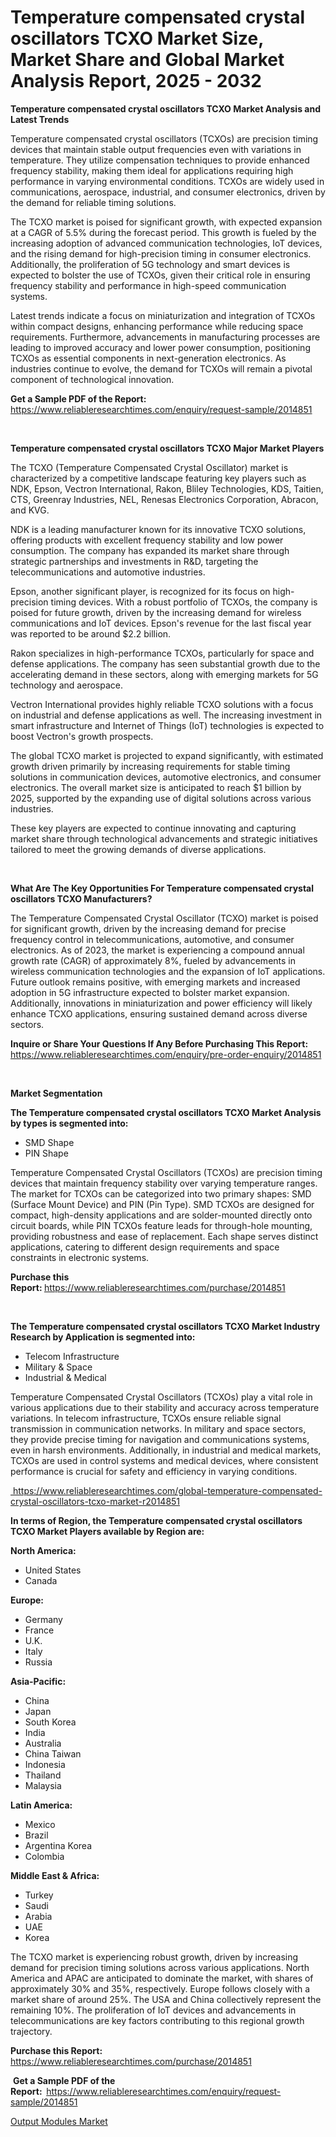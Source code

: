 <p><h1>Temperature compensated crystal oscillators TCXO Market Size, Market Share and Global Market Analysis Report, 2025 - 2032</h1></p><p><strong>Temperature compensated crystal oscillators TCXO Market Analysis and Latest Trends</strong></p>
<p><p>Temperature compensated crystal oscillators (TCXOs) are precision timing devices that maintain stable output frequencies even with variations in temperature. They utilize compensation techniques to provide enhanced frequency stability, making them ideal for applications requiring high performance in varying environmental conditions. TCXOs are widely used in communications, aerospace, industrial, and consumer electronics, driven by the demand for reliable timing solutions.</p><p>The TCXO market is poised for significant growth, with expected expansion at a CAGR of 5.5% during the forecast period. This growth is fueled by the increasing adoption of advanced communication technologies, IoT devices, and the rising demand for high-precision timing in consumer electronics. Additionally, the proliferation of 5G technology and smart devices is expected to bolster the use of TCXOs, given their critical role in ensuring frequency stability and performance in high-speed communication systems.</p><p>Latest trends indicate a focus on miniaturization and integration of TCXOs within compact designs, enhancing performance while reducing space requirements. Furthermore, advancements in manufacturing processes are leading to improved accuracy and lower power consumption, positioning TCXOs as essential components in next-generation electronics. As industries continue to evolve, the demand for TCXOs will remain a pivotal component of technological innovation.</p></p>
<p><strong>Get a Sample PDF of the Report:&nbsp;</strong> <a href="https://www.reliableresearchtimes.com/enquiry/request-sample/2014851?utm_campaign=3518&utm_medium=2&utm_source=Github&utm_content=ia&utm_term=29032025&utm_id=temperature-compensated-crystal-oscillators-tcxo">https://www.reliableresearchtimes.com/enquiry/request-sample/2014851</a></p>
<p>&nbsp;</p>
<p><strong>Temperature compensated crystal oscillators TCXO Major Market Players</strong></p>
<p><p>The TCXO (Temperature Compensated Crystal Oscillator) market is characterized by a competitive landscape featuring key players such as NDK, Epson, Vectron International, Rakon, Bliley Technologies, KDS, Taitien, CTS, Greenray Industries, NEL, Renesas Electronics Corporation, Abracon, and KVG. </p><p>NDK is a leading manufacturer known for its innovative TCXO solutions, offering products with excellent frequency stability and low power consumption. The company has expanded its market share through strategic partnerships and investments in R&D, targeting the telecommunications and automotive industries.</p><p>Epson, another significant player, is recognized for its focus on high-precision timing devices. With a robust portfolio of TCXOs, the company is poised for future growth, driven by the increasing demand for wireless communications and IoT devices. Epson's revenue for the last fiscal year was reported to be around $2.2 billion.</p><p>Rakon specializes in high-performance TCXOs, particularly for space and defense applications. The company has seen substantial growth due to the accelerating demand in these sectors, along with emerging markets for 5G technology and aerospace. </p><p>Vectron International provides highly reliable TCXO solutions with a focus on industrial and defense applications as well. The increasing investment in smart infrastructure and Internet of Things (IoT) technologies is expected to boost Vectron's growth prospects.</p><p>The global TCXO market is projected to expand significantly, with estimated growth driven primarily by increasing requirements for stable timing solutions in communication devices, automotive electronics, and consumer electronics. The overall market size is anticipated to reach $1 billion by 2025, supported by the expanding use of digital solutions across various industries. </p><p>These key players are expected to continue innovating and capturing market share through technological advancements and strategic initiatives tailored to meet the growing demands of diverse applications.</p></p>
<p>&nbsp;</p>
<p><strong>What Are The Key Opportunities For Temperature compensated crystal oscillators TCXO Manufacturers?</strong></p>
<p><p>The Temperature Compensated Crystal Oscillator (TCXO) market is poised for significant growth, driven by the increasing demand for precise frequency control in telecommunications, automotive, and consumer electronics. As of 2023, the market is experiencing a compound annual growth rate (CAGR) of approximately 8%, fueled by advancements in wireless communication technologies and the expansion of IoT applications. Future outlook remains positive, with emerging markets and increased adoption in 5G infrastructure expected to bolster market expansion. Additionally, innovations in miniaturization and power efficiency will likely enhance TCXO applications, ensuring sustained demand across diverse sectors.</p></p>
<p><strong>Inquire or Share Your Questions If Any Before Purchasing This Report:</strong> <a href="https://www.reliableresearchtimes.com/enquiry/pre-order-enquiry/2014851?utm_campaign=3518&utm_medium=2&utm_source=Github&utm_content=ia&utm_term=29032025&utm_id=temperature-compensated-crystal-oscillators-tcxo">https://www.reliableresearchtimes.com/enquiry/pre-order-enquiry/2014851</a></p>
<p>&nbsp;</p>
<p><strong>Market Segmentation</strong></p>
<p><strong>The Temperature compensated crystal oscillators TCXO Market Analysis by types is segmented into:</strong></p>
<p><ul><li>SMD Shape</li><li>PIN Shape</li></ul></p>
<p><p>Temperature Compensated Crystal Oscillators (TCXOs) are precision timing devices that maintain frequency stability over varying temperature ranges. The market for TCXOs can be categorized into two primary shapes: SMD (Surface Mount Device) and PIN (Pin Type). SMD TCXOs are designed for compact, high-density applications and are solder-mounted directly onto circuit boards, while PIN TCXOs feature leads for through-hole mounting, providing robustness and ease of replacement. Each shape serves distinct applications, catering to different design requirements and space constraints in electronic systems.</p></p>
<p><strong>Purchase this Report:&nbsp;</strong><a href="https://www.reliableresearchtimes.com/purchase/2014851?utm_campaign=3518&utm_medium=2&utm_source=Github&utm_content=ia&utm_term=29032025&utm_id=temperature-compensated-crystal-oscillators-tcxo">https://www.reliableresearchtimes.com/purchase/2014851</a></p>
<p>&nbsp;</p>
<p><strong>The Temperature compensated crystal oscillators TCXO Market Industry Research by Application is segmented into:</strong></p>
<p><ul><li>Telecom Infrastructure</li><li>Military & Space</li><li>Industrial & Medical</li></ul></p>
<p><p>Temperature Compensated Crystal Oscillators (TCXOs) play a vital role in various applications due to their stability and accuracy across temperature variations. In telecom infrastructure, TCXOs ensure reliable signal transmission in communication networks. In military and space sectors, they provide precise timing for navigation and communications systems, even in harsh environments. Additionally, in industrial and medical markets, TCXOs are used in control systems and medical devices, where consistent performance is crucial for safety and efficiency in varying conditions.</p></p>
<p><a href="https://www.reliableresearchtimes.com/global-temperature-compensated-crystal-oscillators-tcxo-market-r2014851?utm_campaign=3518&utm_medium=2&utm_source=Github&utm_content=ia&utm_term=29032025&utm_id=temperature-compensated-crystal-oscillators-tcxo">&nbsp;https://www.reliableresearchtimes.com/global-temperature-compensated-crystal-oscillators-tcxo-market-r2014851</a></p>
<p><strong>In terms of Region, the Temperature compensated crystal oscillators TCXO Market Players available by Region are:</strong></p>
<p>
    <p> <strong> North America: </strong>
        <ul>
            <li>United States</li>
            <li>Canada</li>
        </ul>
        </p> 
    <p> <strong> Europe: </strong>
        <ul>
            <li>Germany</li>
            <li>France</li>
            <li>U.K.</li>
            <li>Italy</li>
            <li>Russia</li>
        </ul>
        </p> 
    <p> <strong> Asia-Pacific: </strong>
        <ul>
            <li>China</li>
            <li>Japan</li>
            <li>South Korea</li>
            <li>India</li>
            <li>Australia</li>
            <li>China Taiwan</li>
            <li>Indonesia</li>
            <li>Thailand</li>
            <li>Malaysia</li>
        </ul>
        </p> 
    <p> <strong> Latin America: </strong>
        <ul>
            <li>Mexico</li>
            <li>Brazil</li>
            <li>Argentina Korea</li>
            <li>Colombia</li>
        </ul>
        </p> 
    <p> <strong> Middle East & Africa: </strong>
        <ul>
            <li>Turkey</li>
            <li>Saudi</li>
            <li>Arabia</li>
            <li>UAE</li>
            <li>Korea</li>
        </ul>
    </p>
    </p>
<p><p>The TCXO market is experiencing robust growth, driven by increasing demand for precision timing solutions across various applications. North America and APAC are anticipated to dominate the market, with shares of approximately 30% and 35%, respectively. Europe follows closely with a market share of around 25%. The USA and China collectively represent the remaining 10%. The proliferation of IoT devices and advancements in telecommunications are key factors contributing to this regional growth trajectory.</p></p>
<p><strong>Purchase this Report: </strong><a href="https://www.reliableresearchtimes.com/purchase/2014851?utm_campaign=3518&utm_medium=2&utm_source=Github&utm_content=ia&utm_term=29032025&utm_id=temperature-compensated-crystal-oscillators-tcxo">https://www.reliableresearchtimes.com/purchase/2014851</a></p>
<p>&nbsp;<strong>Get a Sample PDF of the Report:&nbsp;&nbsp;</strong><a href="https://www.reliableresearchtimes.com/enquiry/request-sample/2014851?utm_campaign=3518&utm_medium=2&utm_source=Github&utm_content=ia&utm_term=29032025&utm_id=temperature-compensated-crystal-oscillators-tcxo">https://www.reliableresearchtimes.com/enquiry/request-sample/2014851</a></p>
<p><strong></strong></p>
<p><p><a href="https://github.com/eymermanda0p/Market-Research-Report-List-1/blob/main/output-modules-market.md?utm_campaign=3518&utm_medium=2&utm_source=Github&utm_content=ia&utm_term=29032025&utm_id=temperature-compensated-crystal-oscillators-tcxo">Output Modules Market</a></p></p>